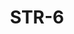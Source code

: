 ﻿---
title: "STR-6"
price: "20100"
size: "2050мм*860мм, 2050мм*960мм"
picture: door7.jpg
description: "Внешняя отделка Фрезерованная МДФ панель, 16 мм, рис. ФЛ-403 Цвет Венге, Внутренняя отделка Фрезерованная МДФ панель, 16 мм, Цвет Дуб филадельфия Крем, рис. ФЛ-403, Толщина дверного  полотна 110 мм, NANO-утепление полотна минеральная плита ISOVER + ПЕНОПЛАСТ, контуров уплотнения 3, 3 петли на подшипнике, Фрезерованный МДФ наличник 16 мм, Основной замок  Гардиан 3211, Накладка на верхний замок С автоматическими шторками, Дополнительный замок Гардиан 3001, Цилиндр APECS ключ-вертушка, Броненакладка на цилиндр Врезная, Задвижка «Ночной сторож», Глазок, Ручка РОССО – 713 серебро, Эксцентрик"
---
